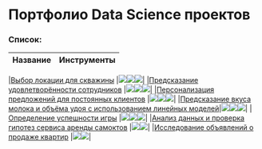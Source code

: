 # Портфолио Data Science проектов

###  Список:
| Название | Инструменты |
| :--------: | :-------: |

|[Выбор локации для скважины](https://github.com/DEsterossa/Data-Science-/tree/main/YandexPracticumProjects/the%20choice%20of%20region%20for%20the%20borehole) |<img src="https://img.shields.io/badge/Pandas-black?style=flat-square&logo=pandas&logoColor=orange"/><img src="https://img.shields.io/badge/Plotly-black?style=flat-square&logo=plotly&logoColor=orange"/><img src="https://img.shields.io/badge/Sklearn-black?logo=scikitlearn&logoColor=orange">|
|[Предсказание удовлетворённости сотрудников](https://github.com/DEsterossa/Data-Science-/tree/main/YandexPracticumProjects/prediction%20of%20employee%20satisfaction) |<img src="https://img.shields.io/badge/Pandas-black?style=flat-square&logo=pandas&logoColor=orange"/><img src="https://img.shields.io/badge/Plotly-black?style=flat-square&logo=plotly&logoColor=orange"/><img src="https://img.shields.io/badge/Sklearn-black?logo=scikitlearn&logoColor=orange">|
|[Персонализация предложений для постоянных клиентов](https://github.com/DEsterossa/Data-Science-/tree/main/YandexPracticumProjects/personalization%20of%20offers%20to%20regular%20customers) |<img src="https://img.shields.io/badge/Pandas-black?style=flat-square&logo=pandas&logoColor=orange"/><img src="https://img.shields.io/badge/Plotly-black?style=flat-square&logo=plotly&logoColor=orange"/><img src="https://img.shields.io/badge/Sklearn-black?logo=scikitlearn&logoColor=orange">|
|[Предсказание вкуса молока и объёма удоя с использованием линейных моделей](https://github.com/DEsterossa/Data-Science-/tree/main/YandexPracticumProjects/prediction%20of%20taste%20and%20volume%20of%20milk)|<img src="https://img.shields.io/badge/Pandas-black?style=flat-square&logo=pandas&logoColor=orange"/><img src="https://img.shields.io/badge/Plotly-black?style=flat-square&logo=plotly&logoColor=orange"/><img src="https://img.shields.io/badge/Sklearn-black?logo=scikitlearn&logoColor=orange">|
|[Определение успешности игры](https://github.com/DEsterossa/Data-Science-/tree/main/YandexPracticumProjects/determinaton%20of%20game%20success) |<img src="https://img.shields.io/badge/Pandas-black?style=flat-square&logo=pandas&logoColor=orange"/><img src="https://img.shields.io/badge/Plotly-black?style=flat-square&logo=plotly&logoColor=orange"/><img src="https://img.shields.io/badge/Scipy-black?style=flat-square&logo=scipy&logoColor=orange"/>|
|[Анализ данных и проверка гипотез сервиса аренды самоктов](https://github.com/DEsterossa/Data-Science-/tree/main/YandexPracticumProjects/hypothesis%20testing%20of%20scooter%20service) |<img src="https://img.shields.io/badge/Pandas-black?style=flat-square&logo=pandas&logoColor=orange"/><img src="https://img.shields.io/badge/Plotly-black?style=flat-square&logo=plotly&logoColor=orange"/>|
|[Исследование объявлений о продаже квартир](https://github.com/DEsterossa/Data-Science-/tree/main/YandexPracticumProjects/Research%20of%20apartment%20sale%20ads) |<img src="https://img.shields.io/badge/Pandas-black?style=flat-square&logo=pandas&logoColor=orange"/><img src="https://img.shields.io/badge/Plotly-black?style=flat-square&logo=plotly&logoColor=orange"/>|